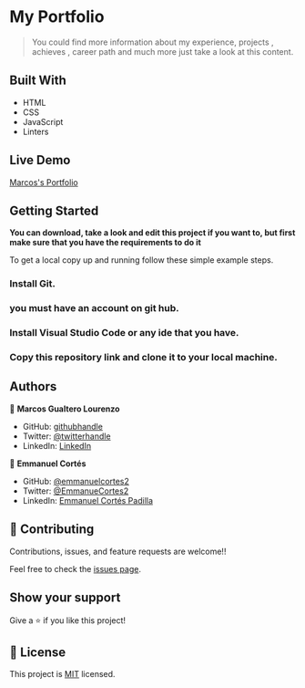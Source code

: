 # My Portfolio [](https://img.shields.io/badge/Microverse-blueviolet)

> You could find more information about my experience, projects , achieves , career path and much more just take a look at this content.


## Built With

- HTML
- CSS
- JavaScript
- Linters

## Live Demo

[Marcos's Portfolio](https://goruchie.github.io/Portfolio/)
 
## Getting Started

**You can download, take a look and edit this project if you want to, but first make sure that you have the requirements to do it**



To get a local copy up and running follow these simple example steps.

### Install Git.

### you must have an account on git hub.

### Install Visual Studio Code or any ide that you have.

### Copy this repository link and clone it to your local machine.





## Authors

👤 **Marcos Gualtero Lourenzo**

- GitHub: [githubhandle](@https://github.com/Goruchie)
- Twitter: [@twitterhandle](https://twitter.com/Goruchie2)
- LinkedIn: [LinkedIn](https://www.linkedin.com/in/marcos-gualtero-a2aa35246/)

👤 **Emmanuel Cortés**

- GitHub: [@emmanuelcortes2](https://github.com/emmanuelcortes2)
- Twitter: [@EmmanueCortes2](https://twitter.com/EmmanueCortes2)
- LinkedIn: [Emmanuel Cortés Padilla](www.linkedin.com/in/emmanuel-cortés-padilla-490982140)


## 🤝 Contributing

Contributions, issues, and feature requests are welcome!!

Feel free to check the [issues page](../../issues/).

## Show your support

Give a ⭐️ if you like this project!



## 📝 License

This project is [MIT](./LICENSE) licensed.
